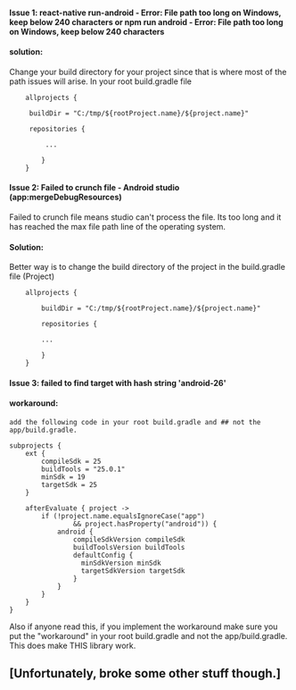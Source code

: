 #### Issue 1: react-native run-android - Error: File path too long on Windows, keep below 240 characters or npm run android - Error: File path too long on Windows, keep below 240 characters

#### solution:

Change your build directory for your project since that is where most of the path issues will arise.
In your root build.gradle file

```
    allprojects {

     buildDir = "C:/tmp/${rootProject.name}/${project.name}"

     repositories {

         ...

        }
    }
```

#### Issue 2: Failed to crunch file - Android studio (app:mergeDebugResources)
  Failed to crunch file means studio can't process the file. Its too long and it has reached the max file path line of the operating system.

#### Solution:

Better way is to change the build directory of the project in the build.gradle file (Project)

```
    allprojects {

        buildDir = "C:/tmp/${rootProject.name}/${project.name}"

        repositories {

        ...

        }
    }
```

#### Issue 3: failed to find target with hash string 'android-26'

#### workaround: 

```
add the following code in your root build.gradle and ## not the app/build.gradle.

subprojects {
    ext {
        compileSdk = 25
        buildTools = "25.0.1"
        minSdk = 19
        targetSdk = 25
    }

    afterEvaluate { project ->
        if (!project.name.equalsIgnoreCase("app")
                && project.hasProperty("android")) {
            android {
                compileSdkVersion compileSdk
                buildToolsVersion buildTools
                defaultConfig {
                  minSdkVersion minSdk
                  targetSdkVersion targetSdk
                }
            }
        }
    }
}
```

Also if anyone read this, if you implement the workaround make sure you put the "workaround" in your root build.gradle and not the app/build.gradle. This does make THIS library work.

## [Unfortunately, broke some other stuff though.]

